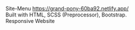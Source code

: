 Site-Menu
https://grand-pony-60ba92.netlify.app/
<br>
Built with HTML, SCSS (Preprocessor), Bootstrap.
<br>
Responsive Website
